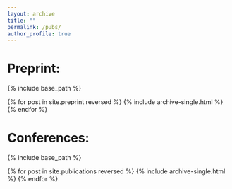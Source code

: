 ```yaml
---
layout: archive
title: ""
permalink: /pubs/
author_profile: true
---
```


# Preprint: 

{% include base_path %}

{% for post in site.preprint reversed %}
  {% include archive-single.html %}
{% endfor %}


# Conferences: 
{% include base_path %}

{% for post in site.publications reversed %}
  {% include archive-single.html %}
{% endfor %}


